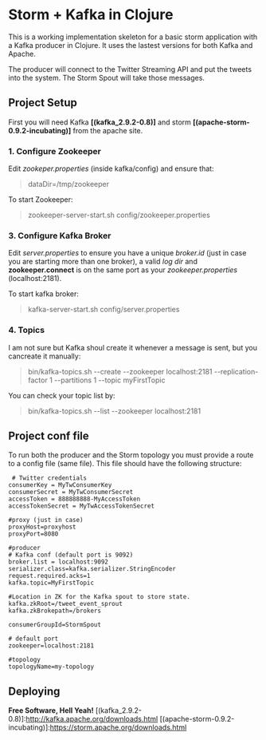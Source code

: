 # Storm + Kafka in Clojure

This is a working implementation skeleton for a basic storm application with a Kafka producer in Clojure. It uses the lastest versions for both Kafka and Apache.

The producer will connect to the Twitter Streaming API and put the tweets into the system.
The Storm Spout will take those messages.

## Project Setup

First you will need Kafka **[(kafka_2.9.2-0.8)]** and storm **[(apache-storm-0.9.2-incubating)]** from the apache site.

### 1. Configure Zookeeper
Edit *zookeper.properties* (inside kafka/config) and ensure that:
> dataDir=/tmp/zookeeper

To start Zookeeper:
> zookeeper-server-start.sh config/zookeeper.properties

### 3. Configure Kafka Broker
Edit *server.properties* to ensure you have a unique *broker.id* (just in case you are starting more than one broker), a valid *log dir* and **zookeeper.connect** is on the same port as your *zookeeper.properties* (localhost:2181).

To start kafka broker:
> kafka-server-start.sh config/server.properties

### 4. Topics

I am not sure but Kafka shoul create it whenever a message is sent, but you cancreate it manually:

> bin/kafka-topics.sh --create --zookeeper localhost:2181 --replication-factor 1 --partitions 1 --topic myFirstTopic

You can check your topic list by:
> bin/kafka-topics.sh --list --zookeeper localhost:2181

## Project conf file
To run both the producer and the Storm topology you must provide a route to a config file (same file). This file should have the following structure:

```properties
 # Twitter credentials
consumerKey = MyTwConsumerKey
consumerSecret = MyTwConsumerSecret
accessToken = 888888888-MyAccessToken
accessTokenSecret = MyTwAccessTokenSecret

#proxy (just in case)
proxyHost=proxyhost
proxyPort=8080

#producer
# Kafka conf (default port is 9092)
broker.list = localhost:9092
serializer.class=kafka.serializer.StringEncoder
request.required.acks=1
kafka.topic=MyFirstTopic

#Location in ZK for the Kafka spout to store state.
kafka.zkRoot=/tweet_event_sprout
kafka.zkBrokepath=/brokers

consumerGroupId=StormSpout

# default port
zookeeper=localhost:2181

#topology
topologyName=my-topology

```


## Deploying



**Free Software, Hell Yeah!**
[(kafka_2.9.2-0.8)]:http://kafka.apache.org/downloads.html
[(apache-storm-0.9.2-incubating)]:https://storm.apache.org/downloads.html

